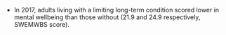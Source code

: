 * In 2017, adults living with a limiting long-term condition scored lower in mental wellbeing than those without (21.9 and 24.9 respectively, SWEMWBS score).
